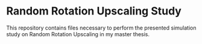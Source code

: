 # Random Rotation Upscaling Study
This repository contains files necessary to perform the presented simulation study on Random Rotation Upscaling in my master thesis.
